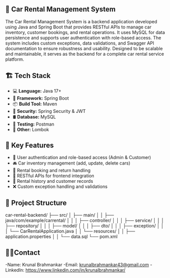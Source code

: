
## 📌 Car Rental Management System
The Car Rental Management System is a backend application developed using Java and Spring Boot that provides RESTful APIs to manage car inventory, customer bookings, and rental operations. It uses MySQL for data persistence and supports user authentication with role-based access. The system includes custom exceptions, data validations, and Swagger API documentation to ensure robustness and usability. Designed to be scalable and maintainable, it serves as the backend for a complete car rental service platform.

## 🏗️ Tech Stack
- 💻 **Language:** Java 17+
- 🌱 **Framework:** Spring Boot
- 📦 **Build Tool:** Maven
- 🔐 **Security:** Spring Security & JWT
- 🛢 **Database:** MySQL
- 🧪 **Testing:** Postman
- 🧩 **Other:** Lombok

## 📌 Key Features
- 🔐 User authentication and role-based access (Admin & Customer)
- 🚘 Car inventory management (add, update, delete cars)
- 📅 Rental booking and return handling
- 📂 RESTful APIs for frontend integration
- 🧾 Rental history and customer records
- ❌ Custom exception handling and validations




## 📁 Project Structure
car-rental-backend/
├── src/
│ ├── main/
│ │ ├── java/com/example/carrental/
│ │ │ ├── controller/
│ │ │ ├── service/
│ │ │ ├── repository/
│ │ │ ├── model/
│ │ │ ├── dto/
│ │ │ ├── exception/
│ │ │ └── CarRentalApplication.java
│ │ └── resources/
│ │ ├── application.properties
│ │ └── data.sql
└── pom.xml





## 🙋‍♂️Contact
-Name: Krunal Brahmankar
-Email: krunalbrahmankar43@gmail.com
-LinkedIn: https://www.linkedin.com/in/krunalbrahmankar/
